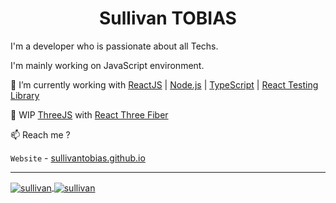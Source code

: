<h1 align="center"> Sullivan TOBIAS </h1>

I'm a developer who is passionate about all Techs.

I'm mainly working on JavaScript environment.

🔭 I’m currently working with [ReactJS](https://reactjs.org/) | [Node.js](https://nodejs.org) | [TypeScript](https://www.typescriptlang.org) | [React Testing Library](https://testing-library.com)

🚧 WIP  [ThreeJS](https://threejs.org/) with [React Three Fiber](https://docs.pmnd.rs/react-three-fiber/getting-started/introduction)

📫 Reach me ?

`Website` - [sullivantobias.github.io](https://sullivantobias.github.io)

---

<div>
    <a href="https://github.com/sullivantobias">
    <img align="center" src="https://github-readme-stats.vercel.app/api/top-langs/?username=sullivantobias&show_icons=true&icon_color=805AD5&text_color=718096&bg_color=ffffff00&hide_title=true&include_all_commits=true&count_private=true&hide_border=true" alt=sullivan />
  </a>
  <a href="https://github.com/sullivantobias">
    <img align="center" src="https://github-readme-stats.vercel.app/api?username=sullivantobias&show_icons=true&icon_color=805AD5&text_color=718096&bg_color=ffffff00&hide_title=true&include_all_commits=true&count_private=true&hide_border=true" alt=sullivan />
  </a>
</div>


